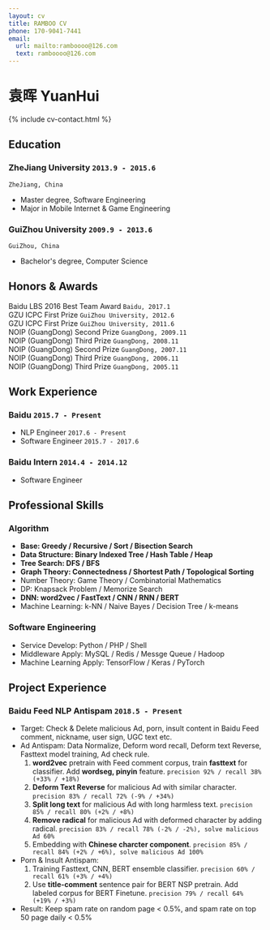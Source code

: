 ```yaml
---
layout: cv
title: RAMBOO CV
phone: 170-9041-7441
email:
  url: mailto:ramboooo@126.com
  text: ramboooo@126.com
---
```


# 袁晖 YuanHui

<!--
include contact information from the front matter
Supported arguments:
    - homepage: url, text
    - phone
    - email
-->

{% include cv-contact.html %}

## Education

### **ZheJiang University** `2013.9 - 2015.6`

```
ZheJiang, China
```

* Master degree, Software Engineering
* Major in Mobile Internet & Game Engineering

### **GuiZhou University** `2009.9 - 2013.6`

```
GuiZhou, China
```

* Bachelor's degree, Computer Science

## Honors & Awards

Baidu LBS 2016 Best Team Award `Baidu, 2017.1` <br>
GZU ICPC First Prize `GuiZhou University, 2012.6` <br>
GZU ICPC First Prize `GuiZhou University, 2011.6` <br>
NOIP (GuangDong) Second Prize `GuangDong, 2009.11` <br>
NOIP (GuangDong) Third Prize `GuangDong, 2008.11` <br>
NOIP (GuangDong) Second Prize `GuangDong, 2007.11` <br>
NOIP (GuangDong) Third Prize `GuangDong, 2006.11` <br>
NOIP (GuangDong) Third Prize `GuangDong, 2005.11` <br>

## Work Experience

### **Baidu** `2015.7 - Present`

* NLP Engineer `2017.6 - Present`
* Software Engineer `2015.7 - 2017.6`

### **Baidu Intern** `2014.4 - 2014.12`

* Software Engineer

## Professional Skills

### **Algorithm**

* **Base: Greedy / Recursive / Sort / Bisection Search**
* **Data Structure: Binary Indexed Tree / Hash Table / Heap**
* **Tree Search: DFS / BFS**
* **Graph Theory: Connectedness / Shortest Path / Topological Sorting**
* Number Theory: Game Theory / Combinatorial Mathematics
* DP: Knapsack Problem / Memorize Search
* **DNN: word2vec / FastText / CNN / RNN / BERT**
* Machine Learning: k-NN / Naive Bayes / Decision Tree / k-means

### **Software Engineering**

* Service Develop: Python / PHP / Shell
* Middleware Apply: MySQL / Redis / Messge Queue / Hadoop
* Machine Learning Apply: TensorFlow / Keras / PyTorch

## Project Experience

### **Baidu Feed NLP Antispam** `2018.5 - Present`

* Target: Check & Delete malicious Ad, porn, insult content in Baidu Feed comment, nickname, user sign, UGC text etc.
* Ad Antispam: Data Normalize, Deform word recall, Deform text Reverse, Fasttext model training, Ad check rule.
    1. **word2vec** pretrain with Feed comment corpus, train **fasttext** for classifier. Add **wordseg, pinyin** feature.
    `precision 92% / recall 38% (+33% / +18%)`
    2. **Deform Text Reverse** for malicious Ad with similar character.
    `precision 83% / recall 72% (-9% / +34%)`
    3. **Split long text** for malicious Ad with long harmless text.
    `precision 85% / recall 80% (+2% / +8%)`
    4. **Remove radical** for malicious Ad with deformed character by adding radical.
    `precision 83% / recall 78% (-2% / -2%), solve malicious Ad 60%`
    5. Embedding with **Chinese charcter component**.
    `precision 85% / recall 84% (+2% / +6%), solve malicious Ad 100%`
* Porn & Insult Antispam:
    1.  Training Fasttext, CNN, BERT ensemble classifier.
    `precision 60% / recall 61% (+3% / +4%)`
    2.  Use **title-comment** sentence pair for BERT NSP pretrain. Add labeled corpus for BERT Finetune.
    `precision 79% / recall 64% (+19% / +3%)`
* Result: Keep spam rate on random page < 0.5%, and spam rate on top 50 page daily < 0.5%

